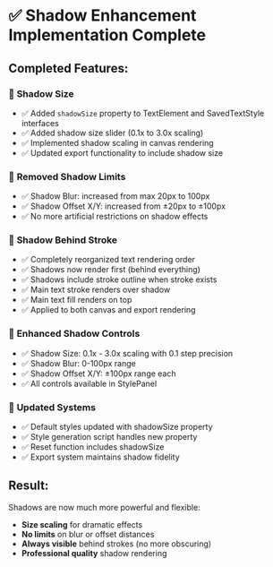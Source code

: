 # ✅ Shadow Enhancement Implementation Complete

## Completed Features:

### 🎯 **Shadow Size**
- ✅ Added `shadowSize` property to TextElement and SavedTextStyle interfaces
- ✅ Added shadow size slider (0.1x to 3.0x scaling)
- ✅ Implemented shadow scaling in canvas rendering
- ✅ Updated export functionality to include shadow size

### 🚫 **Removed Shadow Limits**
- ✅ Shadow Blur: increased from max 20px to 100px
- ✅ Shadow Offset X/Y: increased from ±20px to ±100px
- ✅ No more artificial restrictions on shadow effects

### 🔄 **Shadow Behind Stroke**
- ✅ Completely reorganized text rendering order
- ✅ Shadows now render first (behind everything)
- ✅ Shadows include stroke outline when stroke exists
- ✅ Main text stroke renders over shadow
- ✅ Main text fill renders on top
- ✅ Applied to both canvas and export rendering

### 🎨 **Enhanced Shadow Controls**
- ✅ Shadow Size: 0.1x - 3.0x scaling with 0.1 step precision
- ✅ Shadow Blur: 0-100px range
- ✅ Shadow Offset X/Y: ±100px range each
- ✅ All controls available in StylePanel

### 📁 **Updated Systems**
- ✅ Default styles updated with shadowSize property
- ✅ Style generation script handles new property
- ✅ Reset function includes shadowSize
- ✅ Export system maintains shadow fidelity

## Result:
Shadows are now much more powerful and flexible:
- **Size scaling** for dramatic effects
- **No limits** on blur or offset distances  
- **Always visible** behind strokes (no more obscuring)
- **Professional quality** shadow rendering
